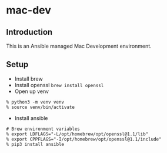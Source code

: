 # mac-dev

## Introduction

This is an Ansible managed Mac Development environment.

## Setup

- Install brew
- Install openssl `brew install openssl`
- Open up venv
```
% python3 -m venv venv
% source venv/bin/activate
```
- Install ansible
```
# Brew environment variables
% export LDFLAGS="-L/opt/homebrew/opt/openssl@1.1/lib"
% export CPPFLAGS="-I/opt/homebrew/opt/openssl@1.1/include"
% pip3 install ansible
```
